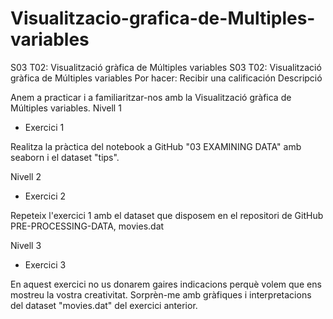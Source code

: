 # Visualitzacio-grafica-de-Multiples-variables
S03 T02: Visualització gràfica de Múltiples variables
S03 T02: Visualització gràfica de Múltiples variables
Por hacer: Recibir una calificación
Descripció

Anem a practicar i a familiaritzar-nos amb la Visualització gràfica de Múltiples variables.
Nivell 1

- Exercici 1

Realitza la pràctica del notebook a GitHub "03 EXAMINING DATA" amb seaborn i el dataset "tips".

Nivell 2

- Exercici 2

Repeteix l'exercici 1 amb el dataset que disposem en el repositori de GitHub PRE-PROCESSING-DATA, movies.dat

Nivell 3

- Exercici 3

En aquest exercici no us donarem gaires indicacions perquè volem que ens mostreu la vostra creativitat. Sorprèn-me amb gràfiques i interpretacions del dataset "movies.dat" del exercici anterior.
